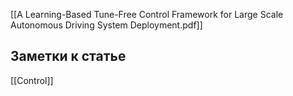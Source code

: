 [[A Learning-Based Tune-Free Control Framework for Large Scale Autonomous Driving System Deployment.pdf]]

## Заметки к статье
[[Control]]


